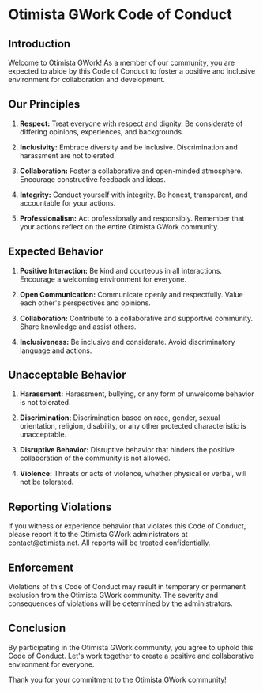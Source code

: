 # Otimista GWork Code of Conduct

## Introduction

Welcome to Otimista GWork! As a member of our community, you are expected to abide by this Code of Conduct to foster a positive and inclusive environment for collaboration and development.

## Our Principles

1. **Respect:** Treat everyone with respect and dignity. Be considerate of differing opinions, experiences, and backgrounds.

2. **Inclusivity:** Embrace diversity and be inclusive. Discrimination and harassment are not tolerated.

3. **Collaboration:** Foster a collaborative and open-minded atmosphere. Encourage constructive feedback and ideas.

4. **Integrity:** Conduct yourself with integrity. Be honest, transparent, and accountable for your actions.

5. **Professionalism:** Act professionally and responsibly. Remember that your actions reflect on the entire Otimista GWork community.

## Expected Behavior

1. **Positive Interaction:** Be kind and courteous in all interactions. Encourage a welcoming environment for everyone.

2. **Open Communication:** Communicate openly and respectfully. Value each other's perspectives and opinions.

3. **Collaboration:** Contribute to a collaborative and supportive community. Share knowledge and assist others.

4. **Inclusiveness:** Be inclusive and considerate. Avoid discriminatory language and actions.

## Unacceptable Behavior

1. **Harassment:** Harassment, bullying, or any form of unwelcome behavior is not tolerated.

2. **Discrimination:** Discrimination based on race, gender, sexual orientation, religion, disability, or any other protected characteristic is unacceptable.

3. **Disruptive Behavior:** Disruptive behavior that hinders the positive collaboration of the community is not allowed.

4. **Violence:** Threats or acts of violence, whether physical or verbal, will not be tolerated.

## Reporting Violations

If you witness or experience behavior that violates this Code of Conduct, please report it to the Otimista GWork administrators at [contact@otimista.net](mailto:contact@otimista.net). All reports will be treated confidentially.

## Enforcement

Violations of this Code of Conduct may result in temporary or permanent exclusion from the Otimista GWork community. The severity and consequences of violations will be determined by the administrators.

## Conclusion

By participating in the Otimista GWork community, you agree to uphold this Code of Conduct. Let's work together to create a positive and collaborative environment for everyone.

Thank you for your commitment to the Otimista GWork community!